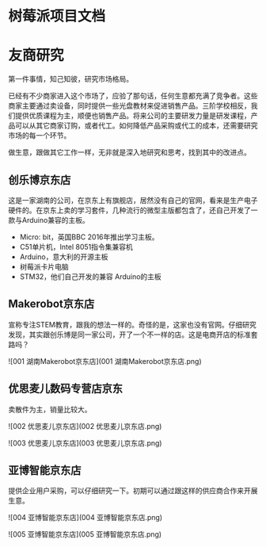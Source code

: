 # 树莓派项目文档



# 友商研究

第一件事情，知己知彼，研究市场格局。

已经有不少商家进入这个市场了，应验了那句话，任何生意都充满了竞争者。这些商家主要通过卖设备，同时提供一些光盘教材来促进销售产品。三阶学校相反，我们提供优质课程为主，顺便也销售产品。将来公司的主要研发力量是研发课程，产品可以从其它商家订购，或者代工。如何降低产品采购或代工的成本，还需要研究市场的每一个环节。

做生意，跟做其它工作一样，无非就是深入地研究和思考，找到其中的改进点。



## 创乐博京东店

这是一家湖南的公司，在京东上有旗舰店，居然没有自己的官网，看来是生产电子硬件的。在京东上卖的学习套件，几种流行的微型主版都包含了，还自己开发了一款与Arduino兼容的主板。

- Micro: bit，英国BBC 2016年推出学习主板。
- C51单片机，Intel 8051指令集兼容机
- Arduino，意大利的开源主板
- 树莓派卡片电脑
- STM32，他们自己开发的兼容 Arduino的主板


## Makerobot京东店

宣称专注STEM教育，跟我的想法一样的。奇怪的是，这家也没有官网。仔细研究发现，其实跟创乐博是同一家公司，开了一个不一样的店。这是电商开店的标准套路吗？

![001 湖南Makerobot京东店](001 湖南Makerobot京东店.png)



## 优思麦儿数码专营店京东

卖散件为主，销量比较大。

![002 优思麦儿京东店](002 优思麦儿京东店.png)

![003 优思麦儿京东店](003 优思麦儿京东店.png)





## 亚博智能京东店

提供企业用户采购，可以仔细研究一下。初期可以通过跟这样的供应商合作来开展生意。



![004 亚博智能京东店](004 亚博智能京东店.png)

![005 亚博智能京东店](005 亚博智能京东店.png)













